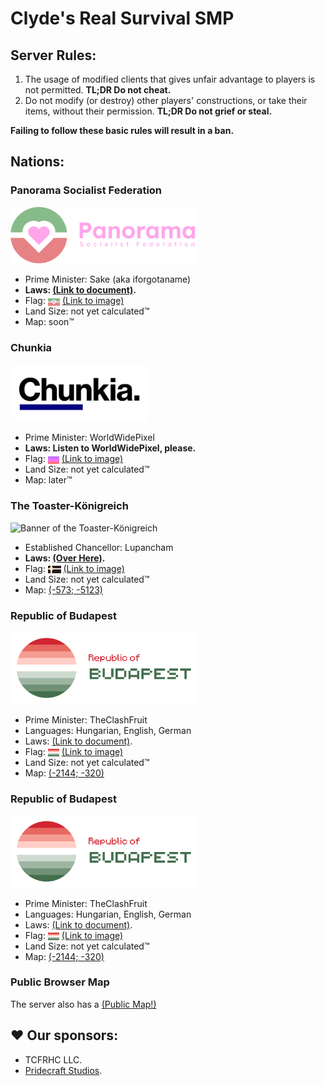 # Clyde's Real Survival SMP

## Server Rules:
1. The usage of modified clients that gives unfair advantage to players is not permitted. **TL;DR Do not cheat.**
2. Do not modify (or destroy) other players' constructions, or take their items, without their permission. **TL;DR Do not grief or steal.**

**Failing to follow these basic rules will result in a ban.**

## Nations:

### Panorama Socialist Federation
<img width="300px" alt="Banner of Republic of Panorama" src="./Nations/Republic%20of%20Panorama/Banner.svg"> <!-- this needs to be updated moyai -->

- Prime Minister: Sake (aka iforgotaname)
- **Laws: [(Link to document)](./Nations/Republic%20of%20Panorama/Laws.md).**
- Flag: <img height="12px" alt="Flag of Panorama Socialist Federation" style="vertical-align: middle;" src="./Nations/Republic%20of%20Panorama/Flag.svg"> [(Link to image)](./Nations/Republic%20of%20Panorama/Flag.svg)
- Land Size: not yet calculated™
- Map: soon™

<!-- ### Democratic Republic of Rayland
<img width="220px" alt="Banner of the Democratic Republic of Rayland" src="./Nations/Democratic%20Republic%20of%20Rayland/bannre.png">


- President: NormalFery
- **Laws: [(Over Here)](./Nations/Democratic%20Republic%20of%20Rayland/Laws.md).**
- Flag: <img height="12px" alt="Flag of the Democratic Republic of Rayland" style="vertical-align: middle;" src="./Nations/Democratic%20Republic%20of%20Rayland/DRR_temp_flag.png"> [(Link to image)](./Nations/Democratic%20Republic%20of%20Rayland/DRR_temp_flag.png)
- Land Size: not yet calculated™
- Map: soon™ -->

### Chunkia
<img width="220px" alt="Banner of Chunkia" src="./Nations/Chunkia/chunkiaBanner.png">


- Prime Minister: WorldWidePixel
- **Laws: Listen to WorldWidePixel, please.**
- Flag: <img height="12px" alt="Flag of Chunkia" style="vertical-align: middle;" src="./Nations/Chunkia/chunkia512.png"> [(Link to image)](./Nations/Chunkia/chunkia512.png)
- Land Size: not yet calculated™
- Map: later™ 

### The Toaster-Königreich
<img width="280px" alt="Banner of the Toaster-Königreich" src="./Nations/The%20Toaster-Königreich/banner.svg">


- Established Chancellor: Lupancham
- **Laws: [(Over Here)](./Nations/The%20Toaster-Königreich/Laws.md).**
- Flag: <img height="12px" alt="Flag of the Toaster-Königreich" style="vertical-align: middle;" src="./Nations/The%20Toaster-Königreich/The%20Toaster-Königreich%20Flag.svg"> [(Link to image)](./Nations/The%20Toaster-Königreich/The%20Toaster-Königreich%20Flag.svg)
- Land Size: not yet calculated™
- Map: [(-573; -5123)](https://crss.blurryface.xyz/map?center=-573;-5123) 

### Republic of Budapest
<img width="300px" alt="Banner of Republic of Panorama" src="./Nations/Republic of Budapest/Assets/Banner.svg">

- Prime Minister: TheClashFruit
- Languages: Hungarian, English, German
- Laws: [(Link to document)](./Nations/Republic%20of%20Budapest/Laws.md).
- Flag: <img height="12px" alt="Flag of Republic of Budapest" style="vertical-align: middle;" src="./Nations/Republic%20of%20Budapest/Assets/Flag.svg"> [(Link to image)](./Nations/Republic%20of%20Budapest/Assets/Flag.svg)
- Land Size: not yet calculated™
- Map: [(-2144; -320)](https://crss.blurryface.xyz/map?center=-2144.5;-320.5)

### Republic of Budapest
<img width="300px" alt="Banner of Republic of Panorama" src="./Nations/Republic of Budapest/Assets/Banner.svg">

- Prime Minister: TheClashFruit
- Languages: Hungarian, English, German
- Laws: [(Link to document)](./Nations/Republic%20of%20Budapest/Laws.md).
- Flag: <img height="12px" alt="Flag of Republic of Budapest" style="vertical-align: middle;" src="./Nations/Republic%20of%20Budapest/Assets/Flag.svg"> [(Link to image)](./Nations/Republic%20of%20Budapest/Assets/Flag.svg)
- Land Size: not yet calculated™
- Map: [(-2144; -320)](https://crss.blurryface.xyz/map?center=-2144.5;-320.5)

### Public Browser Map

The server also has a [(Public Map!)](http://141.147.29.5:25582/#crss;flat;64,64,-60;0)

## ♥ Our sponsors:
- TCFRHC LLC.
- [Pridecraft Studios](https://pridecraft.gay).